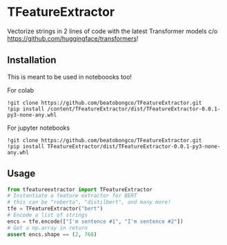 # TFeatureExtractor

Vectorize strings in 2 lines of code with the latest Transformer models c/o https://github.com/huggingface/transformers!

## Installation

This is meant to be used in noteboooks too!

For colab
```
!git clone https://github.com/beatobongco/TFeatureExtractor.git
!pip install /content/TFeatureExtractor/dist/TFeatureExtractor-0.0.1-py3-none-any.whl
```

For jupyter notebooks
```
!git clone https://github.com/beatobongco/TFeatureExtractor.git
!pip install TFeatureExtractor/dist/TFeatureExtractor-0.0.1-py3-none-any.whl
```

## Usage

```py
from tfeatureextractor import TFeatureExtractor
# Instantiate a feature extractor for BERT
# this can be "roberta", "distilbert", and many more!
tfe = TFeatureExtractor("bert")
# Encode a list of strings
encs = tfe.encode(["I'm sentence #1", "I'm sentence #2"])
# Get a np.array in return
assert encs.shape == (2, 768)
```